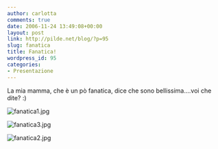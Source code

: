 ```yaml
---
author: carlotta
comments: true
date: 2006-11-24 13:49:08+00:00
layout: post
link: http://pilde.net/blog/?p=95
slug: fanatica
title: Fanatica!
wordpress_id: 95
categories:
- Presentazione
---
```


La mia mamma, che è un pò fanatica, dice che sono bellissima....voi che dite? :)




![fanatica1.jpg](http://pilde.net/blog/wp-content/uploads/2006/11/fanatica1.jpg)




![fanatica3.jpg](http://pilde.net/blog/wp-content/uploads/2006/11/fanatica3.jpg)




![fanatica2.jpg](http://pilde.net/blog/wp-content/uploads/2006/11/fanatica2.jpg)



